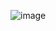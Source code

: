 ![image](https://user-images.githubusercontent.com/93493090/206106969-d552d8a8-f923-44a6-8253-21a944848acb.png)
